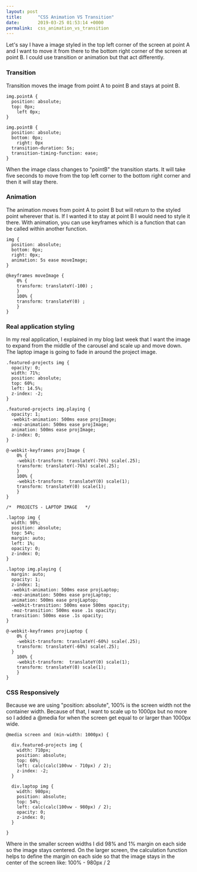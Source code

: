 ```yaml
---
layout: post
title:      "CSS Animation VS Transition"
date:       2019-03-25 01:53:14 +0000
permalink:  css_animation_vs_transition
---
```


Let's say I have a image styled in the top left corner of the screen at point A and I want to move it from there to the bottom right corner of the screen at point B. I could use transition or animation but that act differently. 

### Transition 
Transition moves the image from point A to point B and stays at point B. 

```
img.pointA {
  position: absolute;
  top: 0px;
	left 0px;
}

img.pointB {
  position: absolute;
  bottom: 0px;
	right: 0px
  transition-duration: 5s;
  transition-timing-function: ease;
}
```

When the image class changes to "pointB" the transition starts. It will take five seconds to move from the top left corner to the bottom right corner and then it will stay there. 

### Animation 
The animation moves from point A to point B but will return to the styled point wherever that is. If I wanted it to stay at point B I would need to style it there. With animation, you can use keyframes which is a function that can be called within another function. 

```
img {
  position: absolute;
  bottom: 0px;
  right: 0px;
  animation: 5s ease moveImage;
}

@keyframes moveImage {
	0% {
    transform: translateY(-100) ; 
	}
	100% {
    transform: translateY(0) ;
	}
}
```

### Real application styling
In my real application, I explained in my blog last week that I want the image to expand from the middle of the carousel and scale up and move down. The laptop image is going to fade in around the project image. 

```
.featured-projects img {
  opacity: 0;
  width: 71%;
  position: absolute;
  top: 60%;
  left: 14.5%;
  z-index: -2;
}

.featured-projects img.playing {
  opacity: 1;
  -webkit-animation: 500ms ease projImage;
  -moz-animation: 500ms ease projImage;
  animation: 500ms ease projImage;
  z-index: 0;
}

@-webkit-keyframes projImage {
	0% {
    -webkit-transform: translateY(-76%) scale(.25);
    transform: translateY(-76%) scale(.25);
	}
	100% {
    -webkit-transform:  translateY(0) scale(1);
    transform: translateY(0) scale(1);
	}
}

/*  PROJECTS - LAPTOP IMAGE   */

.laptop img {
  width: 98%;
  position: absolute;
  top: 54%;
  margin: auto;
  left: 1%;
  opacity: 0;
  z-index: 0;
}

.laptop img.playing {
  margin: auto;
  opacity: 1;
  z-index: 1;
  -webkit-animation: 500ms ease projLaptop;
  -moz-animation: 500ms ease projLaptop;
  animation: 500ms ease projLaptop;
  -webkit-transition: 500ms ease 500ms opacity;
  -moz-transition: 500ms ease .1s opacity;
  transition: 500ms ease .1s opacity;
} 

@-webkit-keyframes projLaptop {
	0% {
    -webkit-transform: translateY(-60%) scale(.25);
    transform: translateY(-60%) scale(.25);
  }
	100% {
    -webkit-transform:  translateY(0) scale(1);
    transform: translateY(0) scale(1);
	}
}
```

### CSS Responsively
Because we are using "position: absolute", 100% is the screen width not the container width. Because of that, I want to scale up to 1000px but no more so I added a @media for when the screen get equal to or larger than 1000px wide.

```
@media screen and (min-width: 1000px) {

  div.featured-projects img {
    width: 710px;
    position: absolute;
    top: 60%;
    left: calc(calc(100vw - 710px) / 2);
    z-index: -2;
  }  

  div.laptop img {
    width: 980px;
    position: absolute;
    top: 54%;
    left: calc(calc(100vw - 980px) / 2);
    opacity: 0;
    z-index: 0;
  }
  
}
```
	
Where in the smaller screen widths I did 98% and 1% margin on each side so the image stays centered. 
On the larger screen, the calculation function helps to define the margin on each side so that the image stays in the center of the screen like: 100% - 980px / 2

